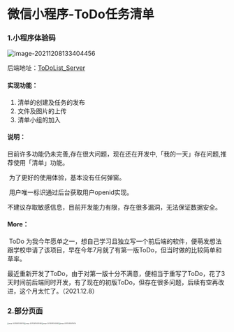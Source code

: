 # 微信小程序-ToDo任务清单

### 1.小程序体验码

<img src="C:\Users\HP\Desktop\project\ToDo任务清单\images\image-20211208133404456.png" alt="image-20211208133404456"  />

后端地址：[ToDoList_Server](https://github.com/fangfang1122/ToDoList_Server)

#### 实现功能：

1. 清单的创建及任务的发布
2. 文件及图片的上传
3. 清单小组的加入

#### 说明：

​    目前许多功能仍未完善,存在很大问题，现在还在开发中,「我的一天」存在问题,推荐使用「清单」功能。

​	为了更好的使用体验，基本没有任何弹窗。

​	用户唯一标识通过后台获取用户openid实现。

​	不建议存取敏感信息，目前开发能力有限，存在很多漏洞，无法保证数据安全。

#### More：

​    ToDo 为我今年愿单之一，想自己学习且独立写一个前后端的软件，便萌发想法跟学校申请了该项目，早在今年7月就了有第一版ToDo，但当时做的比较简单和草率。

​    最近重新开发了ToDo，由于对第一版十分不满意，便相当于重写了ToDo，花了3天时间前后端同时开发，有了现在的初版ToDo，但存在很多问题，后续有空再改进，这个月太忙了。（2021.12.8）

### 2.部分页面

<img src="C:\Users\HP\Desktop\project\ToDo任务清单\images\image-20211208133518702.png" alt="image-20211208133518702" style="zoom:20%;" /><img src="C:\Users\HP\Desktop\project\ToDo任务清单\images\image-20211208134010080.png" alt="image-20211208134010080" style="zoom:20%;" /><img src="C:\Users\HP\Desktop\project\ToDo任务清单\images\image-20211208134025821.png" alt="image-20211208134025821" style="zoom:20%;" /><img src="C:\Users\HP\Desktop\project\ToDo任务清单\images\image-20211208134119726.png" alt="image-20211208134119726" style="zoom:20%;" />

